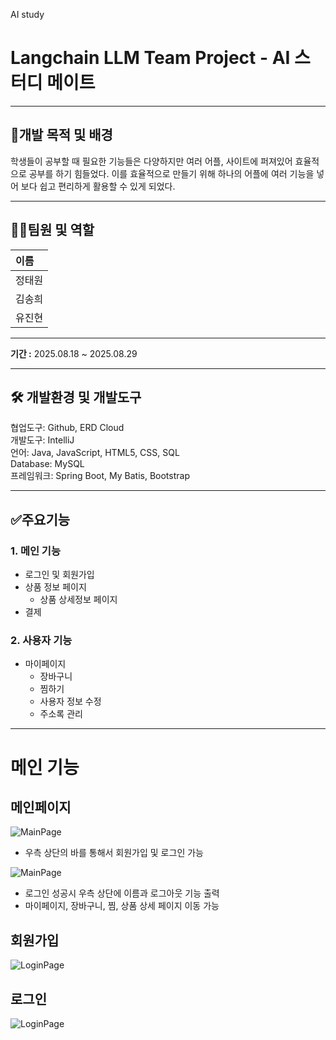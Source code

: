 AI study
# Langchain LLM Team Project - AI 스터디 메이트
 
***
## 📌개발 목적 및 배경
학생들이 공부할 때 필요한 기능들은 다양하지만 여러 어플, 사이트에 퍼져있어 효율적으로 공부를 하기 힘들었다. 이를 효율적으로 만들기 위해 하나의 어플에 여러 기능을 넣어 보다 쉽고 편리하게 활용할 수 있게 되었다.
***
## 🧑‍💻팀원 및 역할
| 이름  |
|:----|
| 정태원 |
| 김송희 |
| 유진현 |
***
**기간 :**  2025.08.18 ~ 2025.08.29
***

## 🛠 개발환경 및 개발도구

협업도구: Github, ERD Cloud <br>
개발도구: IntelliJ <br>
언어: Java, JavaScript, HTML5, CSS, SQL <br>
Database: MySQL <br>
프레임워크: Spring Boot, My Batis, Bootstrap <br>
***
## ✅주요기능
### 1. 메인 기능
- 로그인 및 회원가입
- 상품 정보 페이지
  - 상품 상세정보 페이지
- 결제

### 2. 사용자 기능
- 마이페이지
  - 장바구니
  - 찜하기
  - 사용자 정보 수정
  - 주소록 관리

***
# 메인 기능
## 메인페이지
![MainPage](imgs/readme/MainPage.png)
- 우측 상단의 바를 통해서 회원가입 및 로그인 가능

![MainPage](imgs/readme/MainPageLogin.png)
- 로그인 성공시 우측 상단에 이름과 로그아웃 기능 출력
- 마이페이지, 장바구니, 찜, 상품 상세 페이지 이동 가능

## 회원가입
![LoginPage](imgs/readme/LoginPage.png)

## 로그인
![LoginPage](imgs/readme/LoginPage.png)
